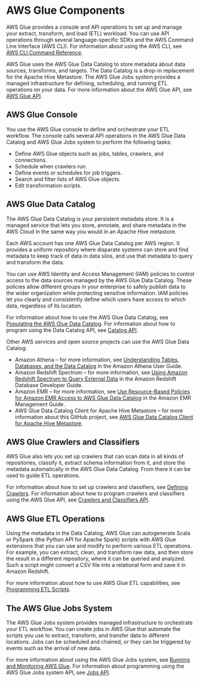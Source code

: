 # AWS Glue Components<a name="components-overview"></a>

AWS Glue provides a console and API operations to set up and manage your extract, transform, and load \(ETL\) workload\. You can use API operations through several language\-specific SDKs and the AWS Command Line Interface \(AWS CLI\)\. For information about using the AWS CLI, see [AWS CLI Command Reference](https://docs.aws.amazon.com/cli/latest/reference/)\.

AWS Glue uses the AWS Glue Data Catalog to store metadata about data sources, transforms, and targets\. The Data Catalog is a drop\-in replacement for the Apache Hive Metastore\. The AWS Glue Jobs system provides a managed infrastructure for defining, scheduling, and running ETL operations on your data\. For more information about the AWS Glue API, see [AWS Glue API](aws-glue-api.md)\.

## AWS Glue Console<a name="console-intro"></a>

You use the AWS Glue console to define and orchestrate your ETL workflow\. The console calls several API operations in the AWS Glue Data Catalog and AWS Glue Jobs system to perform the following tasks:
+ Define AWS Glue objects such as jobs, tables, crawlers, and connections\.
+ Schedule when crawlers run\.
+ Define events or schedules for job triggers\.
+ Search and filter lists of AWS Glue objects\.
+ Edit transformation scripts\.

## AWS Glue Data Catalog<a name="data-catalog-intro"></a>

The AWS Glue Data Catalog is your persistent metadata store\. It is a managed service that lets you store, annotate, and share metadata in the AWS Cloud in the same way you would in an Apache Hive metastore\.

Each AWS account has one AWS Glue Data Catalog per AWS region\. It provides a uniform repository where disparate systems can store and find metadata to keep track of data in data silos, and use that metadata to query and transform the data\.

You can use AWS Identity and Access Management \(IAM\) policies to control access to the data sources managed by the AWS Glue Data Catalog\. These policies allow different groups in your enterprise to safely publish data to the wider organization while protecting sensitive information\. IAM policies let you clearly and consistently define which users have access to which data, regardless of its location\.

For information about how to use the AWS Glue Data Catalog, see [Populating the AWS Glue Data Catalog](populate-data-catalog.md)\. For information about how to program using the Data Catalog API, see [Catalog API](aws-glue-api-catalog.md)\.

Other AWS services and open source projects can use the AWS Glue Data Catalog:
+ Amazon Athena – for more information, see [Understanding Tables, Databases, and the Data Catalog](https://docs.aws.amazon.com/athena/latest/ug/understanding-tables-databases-and-the-data-catalog.html) in the Amazon Athena User Guide\.
+ Amazon Redshift Spectrum – for more information, see [Using Amazon Redshift Spectrum to Query External Data](https://docs.aws.amazon.com/redshift/latest/dg/c-using-spectrum.html) in the Amazon Redshift Database Developer Guide\.
+ Amazon EMR – for more information, see [Use Resource\-Based Policies for Amazon EMR Access to AWS Glue Data Catalog](https://docs.aws.amazon.com/emr/latest/ManagementGuide/emr-iam-roles-glue.html) in the Amazon EMR Management Guide\.
+ AWS Glue Data Catalog Client for Apache Hive Metastore – for more information about this GitHub project, see [AWS Glue Data Catalog Client for Apache Hive Metastore](https://github.com/awslabs/aws-glue-data-catalog-client-for-apache-hive-metastore)\.

## AWS Glue Crawlers and Classifiers<a name="crawling-intro"></a>

AWS Glue also lets you set up crawlers that can scan data in all kinds of repositories, classify it, extract schema information from it, and store the metadata automatically in the AWS Glue Data Catalog\. From there it can be used to guide ETL operations\.

For information about how to set up crawlers and classifiers, see [Defining Crawlers](add-crawler.md)\. For information about how to program crawlers and classifiers using the AWS Glue API, see [Crawlers and Classifiers API](aws-glue-api-crawler.md)\.

## AWS Glue ETL Operations<a name="etl-script-intro"></a>

Using the metadata in the Data Catalog, AWS Glue can autogenerate Scala or PySpark \(the Python API for Apache Spark\) scripts with AWS Glue extensions that you can use and modify to perform various ETL operations\. For example, you can extract, clean, and transform raw data, and then store the result in a different repository, where it can be queried and analyzed\. Such a script might convert a CSV file into a relational form and save it in Amazon Redshift\.

For more information about how to use AWS Glue ETL capabilities, see [Programming ETL Scripts](aws-glue-programming.md)\.

## The AWS Glue Jobs System<a name="job-orchestration-intro"></a>

The AWS Glue Jobs system provides managed infrastructure to orchestrate your ETL workflow\. You can create jobs in AWS Glue that automate the scripts you use to extract, transform, and transfer data to different locations\. Jobs can be scheduled and chained, or they can be triggered by events such as the arrival of new data\.

For more information about using the AWS Glue Jobs system, see [Running and Monitoring AWS Glue](monitor-glue.md)\. For information about programming using the AWS Glue Jobs system API, see [Jobs API](aws-glue-api-jobs.md)\.